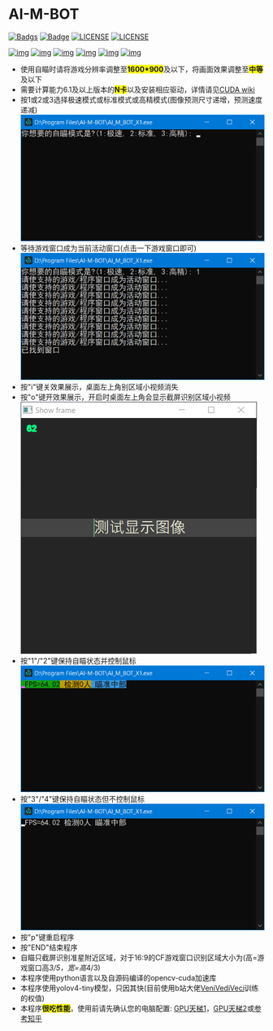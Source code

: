# AI-M-BOT

[![Badgs](https://img.shields.io/badge/链接-996.icu-green)](https://996.icu/#/zh_CN)  [![Badge](https://img.shields.io/badge/link-996.icu-pink)](https://996.icu/#/en_US)  [![LICENSE](https://img.shields.io/badge/许可证-反对996-red)](https://github.com/996icu/996.ICU/blob/master/LICENSE_CN)  [![LICENSE](https://img.shields.io/badge/license-Anti996-blue)](https://github.com/996icu/996.ICU/blob/master/LICENSE)

[![img](https://img.shields.io/github/stars/JiaPai12138/AI-M-BOT?label=点赞)](https://github.com/JiaPai12138/AI-M-BOT)  [![img](https://img.shields.io/github/forks/JiaPai12138/AI-M-BOT?label=克隆)](https://github.com/JiaPai12138/AI-M-BOT)  [![img](https://img.shields.io/github/last-commit/JiaPai12138/AI-M-BOT?label=最近提交)](https://github.com/JiaPai12138/AI-M-BOT)  [![img](https://img.shields.io/github/release/JiaPai12138/AI-M-BOT?label=最新版本)](https://github.com/JiaPai12138/AI-M-BOT/releases)  [![img](https://img.shields.io/github/license/JiaPai12138/AI-M-BOT?label=许可证)](https://github.com/JiaPai12138/AI-M-BOT/blob/main/LICENSE)  [![img](https://img.shields.io/badge/URL-帮助文档-blue)](https://github.com/JiaPai12138/AI-M-BOT/blob/main/使用说明.rtf)

* 使用自瞄时请将游戏分辨率调整至<font style="background: #FFFF00">**1600*900**</font>及以下，将画面效果调整至<font style="background: #FFFF00">**中等**</font>及以下
* 需要计算能力6.1及以上版本的<font style="background: #FFFF00">**N卡**</font>以及安装相应驱动，详情请见[CUDA wiki](https://zh.wikipedia.org/wiki/CUDA)
* 按1或2或3选择极速模式或标准模式或高精模式(图像预测尺寸递增，预测速度递减)![image](PDF_Images/自瞄模式选择.png)
* 等待游戏窗口成为当前活动窗口(点击一下游戏窗口即可)![image](PDF_Images/自瞄等待窗口.png)
* 按"i"键关效果展示，桌面左上角别区域小视频消失
* 按"o"键开效果展示，开启时桌面左上角会显示截屏识别区域小视频![image](PDF_Images/自瞄显示图像.png)
* 按"1"/"2"键保持自瞄状态并控制鼠标![image](PDF_Images/自瞄控制运行.png)
* 按"3"/"4"键保持自瞄状态但不控制鼠标![image](PDF_Images/自瞄待命运行.png)
* 按"p"键重启程序
* 按"END"结束程序
* 自瞄只截屏识别准星附近区域，对于16:9的CF游戏窗口识别区域大小为(高=游戏窗口高*3/5，宽=高*4/3)
* 本程序使用python语言以及自源码编译的opencv-cuda加速库
* 本程序使用yolov4-tiny模型，只因其快(目前使用b站大佬[VeniVediVeci](https://space.bilibili.com/196421117)训练的权值)
* 本程序<font style="background: #FFFF00">**很吃性能**</font>，使用前请先确认您的电脑配置: [GPU天梯1](http://cdn.malu.me/gpu/)，[GPU天梯2](https://topic.expreview.com/GPU/)或[参考知乎](https://zhuanlan.zhihu.com/p/133845310)